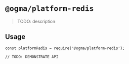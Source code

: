 # `@ogma/platform-redis`

> TODO: description

## Usage

```
const platformRedis = require('@ogma/platform-redis');

// TODO: DEMONSTRATE API
```
